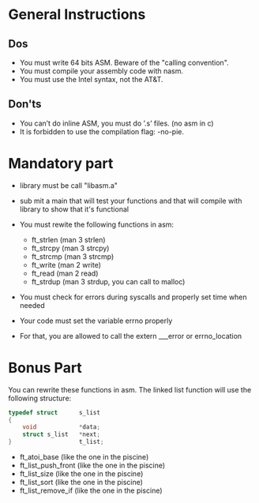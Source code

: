 # General Instructions
## Dos
- You must write 64 bits ASM. Beware of the "calling convention".
- You must compile your assembly code with nasm.
- You must use the Intel syntax, not the AT&T.


## Don'ts
- You can’t do inline ASM, you must do ’.s’ files. (no asm in c)
- It is forbidden to use the compilation flag: -no-pie.


# Mandatory part

- library must be call "libasm.a"

- sub mit a main that will test your functions and that will compile with library to show that it's functional

- You must rewite the following functions in asm:
    - ft_strlen (man 3 strlen)
    - ft_strcpy (man 3 strcpy)
    - ft_strcmp (man 3 strcmp)
    - ft_write (man 2 write)
    - ft_read (man 2 read)
    - ft_strdup (man 3 strdup, you can call to malloc)

- You must check for errors during syscalls and properly set time when needed
- Your code must set the variable errno properly
- For that, you are allowed to call the extern ___error or errno_location

# Bonus Part

You can rewrite these functions in asm. The linked list function will use the following
structure:

```c
typedef struct      s_list
{
    void            *data;
    struct s_list   *next;
}                   t_list;
```

- ft_atoi_base (like the one in the piscine)
- ft_list_push_front (like the one in the piscine)
- ft_list_size (like the one in the piscine)
- ft_list_sort (like the one in the piscine)
- ft_list_remove_if (like the one in the piscine)